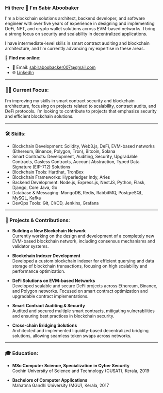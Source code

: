 ### Hi there 👋 I'm Sabir Aboobaker

I'm a blockchain solutions architect, backend developer, and software engineer with over five years of experience in designing and implementing DeFi, NFT, and crypto wallet solutions across EVM-based networks. I bring a strong focus on security and scalability in decentralized applications.

I have intermediate-level skills in smart contract auditing and blockchain architecture, and I’m currently advancing my expertise in these areas.

🔗 **Find me online:**

- 📧 Email: sabiraboobacker007@gmail.com
- 🌐 [LinkedIn](https://www.linkedin.com/in/sabir-aboobaker)

---

### 👨‍💻 Current Focus:

I’m improving my skills in smart contract security and blockchain architecture, focusing on projects related to scalability, contract audits, and DeFi protocols. I’m looking to contribute to projects that emphasize security and efficient blockchain solutions.

---

### 🛠 Skills:

- Blockchain Development: Solidity, Web3.js, DeFi, EVM-based networks (Ethereum, Binance, Polygon, Tron), Bitcoin, Solana
- Smart Contracts: Development, Auditing, Security, Upgradable Contracts, Gasless Contracts, Account Abstraction, Typed Data Signature (EIP-712) Solutions
- Blockchain Tools: Hardhat, TronBox
- Blockchain Frameworks: Hyperledger Indy, Aries
- Backend Development: Node.js, Express.js, NestJS, Python, Flask, Django, Core Java, Go
- Database & Messaging: MongoDB, Redis, RabbitMQ, PostgreSQL, MySQL, Kafka
- DevOps Tools: Git, CI/CD, Jenkins, Grafana

---

### 🚀 Projects & Contributions:

- **Building a New Blockchain Network**  
  Currently working on the design and development of a completely new EVM-based blockchain network, including consensus mechanisms and validator systems.

- **Blockchain Indexer Development**  
  Developed a custom blockchain indexer for efficient querying and data storage of blockchain transactions, focusing on high scalability and performance optimization.

- **DeFi Solutions on EVM-based Networks**  
  Developed scalable and secure DeFi projects across Ethereum, Binance, and Polygon networks. Focused on smart contract optimization and upgradable contract implementations.

- **Smart Contract Auditing & Security**  
  Audited and secured multiple smart contracts, mitigating vulnerabilities and ensuring best practices in blockchain security.

- **Cross-chain Bridging Solutions**  
  Architected and implemented liquidity-based decentralized bridging solutions, allowing seamless token swaps across networks.

---

### 🎓 Education:

- **MSc Computer Science, Specialization in Cyber Security**  
  Cochin University of Science and Technology (CUSAT), Kerala, 2019

- **Bachelors of Computer Applications**  
  Mahatma Gandhi University (MGU), Kerala, 2017

